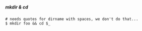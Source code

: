 ##### mkdir & cd
```console
# needs quotes for dirname with spaces, we don't do that...
$ mkdir foo && cd $_ 
```
